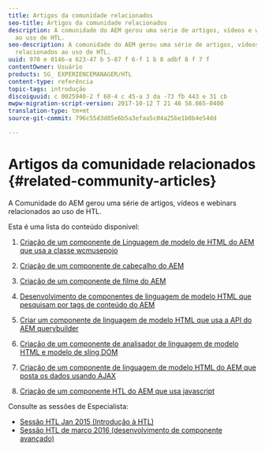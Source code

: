 ```yaml
---
title: Artigos da comunidade relacionados
seo-title: Artigos da comunidade relacionados
description: A comunidade do AEM gerou uma série de artigos, vídeos e webinars relacionados
  ao uso de HTL.
seo-description: A comunidade do AEM gerou uma série de artigos, vídeos e webinars
  relacionados ao uso de HTL.
uuid: 970 e 0146-a 623-47 b 5-87 f 6-f 1 b 8 adbf 8 f 7 f
contentOwner: Usuário
products: SG_ EXPERIENCEMANAGER/HTL
content-type: referência
topic-tags: introdução
discoiquuid: c 0025940-2 f 68-4 c 45-a 3 da -73 fb 443 e 31 cb
mwpw-migration-script-version: 2017-10-12 T 21 46 58.665-0400
translation-type: tm+mt
source-git-commit: 796c55d3d85e6b5a3efaa5c04a25be1b0b4e54dd

---
```



# Artigos da comunidade relacionados {#related-community-articles}

A Comunidade do AEM gerou uma série de artigos, vídeos e webinars relacionados ao uso de HTL.

Esta é uma lista do conteúdo disponível:

1. [Criação de um componente de Linguagem de modelo de HTML do AEM que usa a classe wcmusepojo](https://helpx.adobe.com/experience-manager/using/first_htl_WCMUsePojo.html)

1. [Criação de um componente de cabeçalho do AEM](https://helpx.adobe.com/experience-manager/using/aem_headline.html)
1. [Criação de um componente de filme do AEM](https://helpx.adobe.com/experience-manager/using/movie.html)
1. [Desenvolvimento de componentes de linguagem de modelo HTML que pesquisam por tags de conteúdo do AEM](https://helpx.adobe.com/experience-manager/using/tagmanager-api-htl.html)
1. [Criar um componente de linguagem de modelo HTML que usa a API do AEM querybuilder](https://helpx.adobe.com/experience-manager/using/htl_querybuilder.html)
1. [Criação de um componente de analisador de linguagem de modelo HTML e modelo de sling DOM](https://helpx.adobe.com/experience-manager/using/domparser.html)
1. [Criação de um componente de linguagem de modelo HTML do AEM que posta os dados usando AJAX](https://helpx.adobe.com/experience-manager/using/htl_ajax.html)
1. [Criação de um componente HTL do AEM que usa javascript](https://helpx.adobe.com/experience-manager/using/htl_js.html)

Consulte as sessões de Especialista:

* [Sessão HTL Jan 2015 (Introdução à HTL)](http://scottsdigitalcommunity.blogspot.ca/2015/01/upcoming-sessions-of-ask-aem-community.html)
* [Sessão HTL de março 2016 (desenvolvimento de componente avançado)](http://scottsdigitalcommunity.blogspot.ca/2016/03/ask-aem-community-experts-deep-dive.html)

